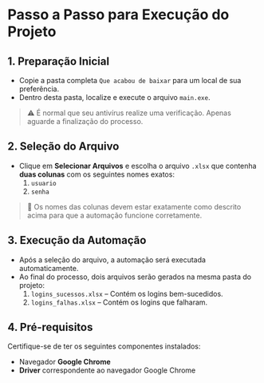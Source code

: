 # Passo a Passo para Execução do Projeto

## 1. Preparação Inicial

- Copie a pasta completa `Que acabou de baixar` para um local de sua preferência.
- Dentro desta pasta, localize e execute o arquivo `main.exe`.

> ⚠️ É normal que seu antivírus realize uma verificação. Apenas aguarde a finalização do processo.

## 2. Seleção do Arquivo

- Clique em **Selecionar Arquivos** e escolha o arquivo `.xlsx` que contenha **duas colunas** com os seguintes nomes exatos:
  1. `usuario`
  2. `senha`

> 📝 Os nomes das colunas devem estar exatamente como descrito acima para que a automação funcione corretamente.

## 3. Execução da Automação

- Após a seleção do arquivo, a automação será executada automaticamente.
- Ao final do processo, dois arquivos serão gerados na mesma pasta do projeto:
  1. `logins_sucessos.xlsx` – Contém os logins bem-sucedidos.
  2. `logins_falhas.xlsx` – Contém os logins que falharam.

## 4. Pré-requisitos

Certifique-se de ter os seguintes componentes instalados:

- Navegador **Google Chrome**
- **Driver** correspondente ao navegador Google Chrome
